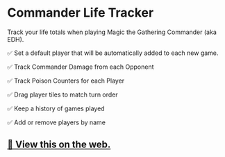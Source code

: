 # Commander Life Tracker

Track your life totals when playing Magic the Gathering Commander (aka EDH).

✅ Set a default player that will be automatically added to each new game.

✅ Track Commander Damage from each Opponent

✅ Track Poison Counters for each Player

✅ Drag player tiles to match turn order

✅ Keep a history of games played

✅ Add or remove players by name

## [🚀 View this on the web.](https://sc137.github.io/CommanderLifeTracker)